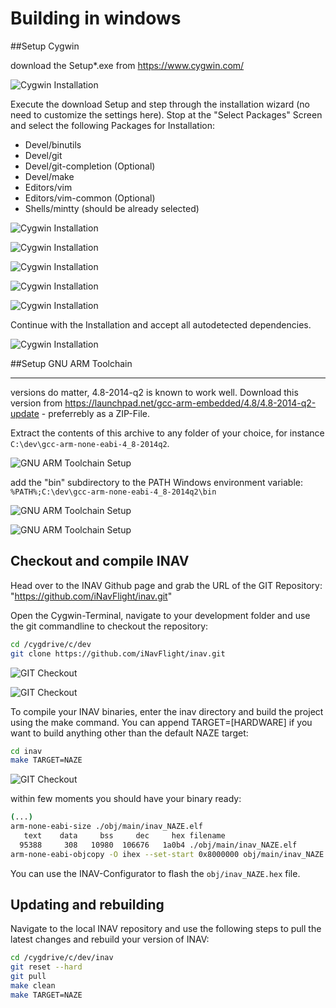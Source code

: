 # Building in windows


##Setup Cygwin

download the Setup*.exe from https://www.cygwin.com/

![Cygwin Installation](assets/001.cygwin_dl.png)

Execute the download Setup and step through the installation  wizard (no need to customize the settings here). Stop at the  "Select Packages" Screen and select the following Packages
for Installation:

- Devel/binutils
- Devel/git
- Devel/git-completion (Optional)
- Devel/make
- Editors/vim	 
- Editors/vim-common (Optional)
- Shells/mintty (should be already selected)

![Cygwin Installation](assets/004.cygwin_setup.png)

![Cygwin Installation](assets/002.cygwin_setup.png)

![Cygwin Installation](assets/003.cygwin_setup.png)

![Cygwin Installation](assets/005.cygwin_setup.png)

![Cygwin Installation](assets/006.cygwin_setup.png)


Continue with the Installation and accept all autodetected dependencies.

![Cygwin Installation](assets/007.cygwin_setup.png)


##Setup GNU ARM Toolchain

----------

versions do matter, 4.8-2014-q2 is known to work well. Download this version from https://launchpad.net/gcc-arm-embedded/4.8/4.8-2014-q2-update - preferrebly as a ZIP-File.


Extract the contents of this archive to any folder of your choice, for instance ```C:\dev\gcc-arm-none-eabi-4_8-2014q2```.

![GNU ARM Toolchain Setup](assets/008.toolchain.png)

add the "bin" subdirectory to the PATH Windows environment variable: ```%PATH%;C:\dev\gcc-arm-none-eabi-4_8-2014q2\bin```

![GNU ARM Toolchain Setup](assets/009.toolchain_path.png)

![GNU ARM Toolchain Setup](assets/010.toolchain_path.png)

## Checkout and compile INAV

Head over to the INAV Github page and grab the URL of the GIT Repository: "https://github.com/iNavFlight/inav.git"

Open the Cygwin-Terminal, navigate to your development folder and use the git commandline to checkout the repository:

```bash
cd /cygdrive/c/dev
git clone https://github.com/iNavFlight/inav.git
```
![GIT Checkout](assets/011.git_checkout.png)

![GIT Checkout](assets/012.git_checkout.png)

To compile your INAV binaries, enter the inav directory and build the project using the make command. You can append TARGET=[HARDWARE] if you want to build anything other than the default NAZE target:

```bash
cd inav
make TARGET=NAZE
```

![GIT Checkout](assets/013.compile.png)

within few moments you should have your binary ready:

```bash
(...)
arm-none-eabi-size ./obj/main/inav_NAZE.elf
   text    data     bss     dec     hex filename
  95388     308   10980  106676   1a0b4 ./obj/main/inav_NAZE.elf
arm-none-eabi-objcopy -O ihex --set-start 0x8000000 obj/main/inav_NAZE.elf obj/inav_NAZE.hex
```

You can use the INAV-Configurator to flash the ```obj/inav_NAZE.hex``` file.

## Updating and rebuilding

Navigate to the local INAV repository and use the following steps to pull the latest changes and rebuild your version of INAV:

```bash
cd /cygdrive/c/dev/inav
git reset --hard
git pull
make clean
make TARGET=NAZE
```
